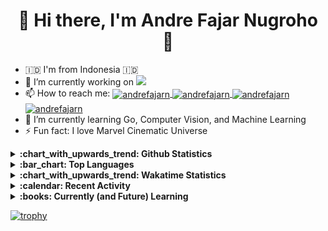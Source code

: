 <h1 align="center">👋 Hi there, I'm Andre Fajar Nugroho 👋 </h1>

<!--
**andre-fajar-n/andre-fajar-n** is a ✨ _special_ ✨ repository because its `README.md` (this file) appears on your GitHub profile.
- 👯 I’m looking to collaborate on ...
- 🤔 I’m looking for help with ...
- 💬 Ask me about ...
- 😄 Pronouns: ...

Here are some ideas to get you started:
-->

- :indonesia: I'm from Indonesia :indonesia:
- 🔭 I’m currently working on <a href="https://refactory.id/" target="blank"> <img src="https://refactory-id.s3.amazonaws.com/webassets-prod/public/assets/img/kits/Refactory-Logo001(black).png" width="auto" height="20"/> </a>
- 📫 How to reach me: 
  <a href="https://www.linkedin.com/in/andre-fajar-n/" target="blank">
    <img align="center" src="https://cdn.jsdelivr.net/npm/simple-icons@3.0.1/icons/linkedin.svg" alt="andrefajarn" height="auto" width="20" />
  </a>
  <a href="https://fb.com/an.fa.nu0706" target="blank">
    <img align="center" src="https://cdn.jsdelivr.net/npm/simple-icons@3.0.1/icons/facebook.svg" alt="andrefajarn" height="auto" width="20" />
  </a>
  <a href="https://instagram.com/andrefajarn" target="blank">
    <img align="center" src="https://cdn.jsdelivr.net/npm/simple-icons@3.0.1/icons/instagram.svg" alt="andrefajarn" height="auto" width="20" />
  </a>
  <a href="https://mailto:andrenugroho395@gmail.com" target="blank">
    <img align="center" src="https://cdn.jsdelivr.net/npm/simple-icons@3.0.1/icons/gmail.svg" alt="andrefajarn" height="auto" width="20" />
  </a>
- 🌱 I’m currently learning Go, Computer Vision, and Machine Learning
- ⚡ Fun fact: I love Marvel Cinematic Universe

<details>
  <summary><strong>:chart_with_upwards_trend: Github Statistics</strong></summary>
  
  [![github's stats](https://github-readme-stats.vercel.app/api?username=andre-fajar-n&show_icons=true&theme=onedark&include_all_commits=true&count_private=true)](https://github.com/anuraghazra/github-readme-stats) [![github's stats](https://github.com/andre-fajar-n/github-stats/blob/master/generated/overview.svg)](https://github.com/jstrieb/github-stats)
</details>
  
<details>
  <summary><strong>:bar_chart: Top Languages</strong></summary>
  
  [![Top Langs](https://github-readme-stats.vercel.app/api/top-langs/?username=andre-fajar-n&langs_count=10&theme=onedark&layout=compact)](https://github.com/anuraghazra/github-readme-stats) [![top languages](https://github.com/andre-fajar-n/github-stats/blob/master/generated/languages.svg)](https://github.com/jstrieb/github-stats)
</details>

<details>
  <summary><strong>:chart_with_upwards_trend: Wakatime Statistics</strong></summary>

<!--START_SECTION:waka-->
![Profile Views](http://img.shields.io/badge/Profile%20Views-12-blue)

![Lines of code](https://img.shields.io/badge/From%20Hello%20World%20I%27ve%20Written-3.5%20million%20lines%20of%20code-blue)

**🐱 My Github Data** 

> 🏆 445 Contributions in the Year 2020
 > 
> 📦 277.6 kB Used in Github's Storage 
 > 
> 💼 Opted to Hire
 > 
> 📜 19 Public Repositories
 > 
> 🔑 8 Private Repositories 

**I'm an Early 🐤** 

```text
🌞 Morning    130 commits    ██████░░░░░░░░░░░░░░░░░░░   26.05% 
🌆 Daytime    181 commits    █████████░░░░░░░░░░░░░░░░   36.27% 
🌃 Evening    152 commits    ███████░░░░░░░░░░░░░░░░░░   30.46% 
🌙 Night      36 commits     █░░░░░░░░░░░░░░░░░░░░░░░░   7.21%

```
📅 **I'm Most Productive on Monday** 

```text
Monday       106 commits    █████░░░░░░░░░░░░░░░░░░░░   21.24% 
Tuesday      52 commits     ██░░░░░░░░░░░░░░░░░░░░░░░   10.42% 
Wednesday    47 commits     ██░░░░░░░░░░░░░░░░░░░░░░░   9.42% 
Thursday     74 commits     ███░░░░░░░░░░░░░░░░░░░░░░   14.83% 
Friday       55 commits     ██░░░░░░░░░░░░░░░░░░░░░░░   11.02% 
Saturday     62 commits     ███░░░░░░░░░░░░░░░░░░░░░░   12.42% 
Sunday       103 commits    █████░░░░░░░░░░░░░░░░░░░░   20.64%

```


📊 **This Week I Spent My Time On** 

```text
⌚︎ Time Zone: Asia/Jakarta

🔥 Editors: 
VS Code                  11 hrs 30 mins      █████████████████████████   100.0%

🐱‍💻 Projects: 
Profile-Page             8 hrs 45 mins       ███████████████████░░░░░░   76.19% 
BackEnd-Ecommerce        1 hr 13 mins        ██░░░░░░░░░░░░░░░░░░░░░░░   10.7% 
BE-WA-Web-Clone          33 mins             █░░░░░░░░░░░░░░░░░░░░░░░░   4.86% 
dispatch                 23 mins             ░░░░░░░░░░░░░░░░░░░░░░░░░   3.34% 
shipment                 22 mins             ░░░░░░░░░░░░░░░░░░░░░░░░░   3.32%

💻 Operating System: 
Linux                    11 hrs 30 mins      █████████████████████████   100.0%

```

**I Mostly Code in Python** 

```text
Python                   6 repos             █████░░░░░░░░░░░░░░░░░░░░   20.69% 
JavaScript               6 repos             █████░░░░░░░░░░░░░░░░░░░░   20.69% 
HTML                     5 repos             ████░░░░░░░░░░░░░░░░░░░░░   17.24% 
C++                      4 repos             ███░░░░░░░░░░░░░░░░░░░░░░   13.79% 
Go                       3 repos             ██░░░░░░░░░░░░░░░░░░░░░░░   10.34%

```



<!--END_SECTION:waka-->

[![wakatime](https://github-readme-stats.vercel.app/api/wakatime?username=andrefn&theme=onedark)](https://github.com/anuraghazra/github-readme-stats)

</details>

<details>
  <summary><strong>:calendar: Recent Activity</strong></summary>
  
  <!--START_SECTION:activity-->
1. 🎉 Merged PR [#26](https://github.com/andre-fajar-n/Youtube-Clone/pull/26) in [andre-fajar-n/Youtube-Clone](https://github.com/andre-fajar-n/Youtube-Clone)
2. 🗣 Commented on [#215](https://github.com/rahuldkjain/github-profile-readme-generator/issues/215) in [rahuldkjain/github-profile-readme-generator](https://github.com/rahuldkjain/github-profile-readme-generator)
3. ❗️ Opened issue [#188](https://github.com/rossjrw/rossjrw/issues/188) in [rossjrw/rossjrw](https://github.com/rossjrw/rossjrw)
4. 🗣 Commented on [#109](https://github.com/anmol098/waka-readme-stats/issues/109) in [anmol098/waka-readme-stats](https://github.com/anmol098/waka-readme-stats)
5. ❗️ Opened issue [#109](https://github.com/anmol098/waka-readme-stats/issues/109) in [anmol098/waka-readme-stats](https://github.com/anmol098/waka-readme-stats)
<!--END_SECTION:activity-->

</details>

<details>
  <summary><strong>:books: Currently (and Future) Learning</strong></summary>
  <table>
  <tr>
    <th>
      Programming Language
    </th>
    <th>
      Backend
    </th>
    <th>
      Frontend
    </th>
  </tr>
  <tr>
    <!-- PROGRAMMING LANGUAGE -->
    <td>
      <img src="https://devicons.github.io/devicon/devicon.git/icons/python/python-original.svg" alt="python" width="auto" height="40"/>
      <img src="https://devicons.github.io/devicon/devicon.git/icons/javascript/javascript-original.svg" alt="javascript" width="auto" height="40"/>
      <img src="https://devicons.github.io/devicon/devicon.git/icons/go/go-original.svg" alt="go" width="auto" height="40"/>
      <img src="https://devicon.dev/devicon.git/icons/cplusplus/cplusplus-original.svg" alt="c++" width="auto" height="40"/>
      <img src="https://devicon.dev/devicon.git/icons/c/c-original.svg" alt="c" width="auto" height="40"/>
    </td>
    <!-- BACKEND -->
    <td>
      <img src="https://img.icons8.com/color/96/000000/django.png" alt="django" width="auto" height="60"/>
      <img src="https://img.icons8.com/color/96/000000/nodejs.png" alt="nodejs" width="auto" height="60"/>
      <img src="https://seeklogo.com/images/F/flask-logo-44C507ABB7-seeklogo.com.png" alt="flask" width="auto" height="40"/>
      <img src="https://avatars3.githubusercontent.com/u/2624634?s=400&v=4" alt="echo" width="auto" height="50"/>
      <img src="https://raw.githubusercontent.com/gin-gonic/logo/master/color.png" alt="gin" width="auto" height="50"/>
    </td>
    <!-- FRONTEND -->
    <td>
      <img src="https://devicons.github.io/devicon/devicon.git/icons/react/react-original-wordmark.svg" alt="react" width="auto" height="40"/>
      <img src="https://devicons.github.io/devicon/devicon.git/icons/redux/redux-original.svg" alt="redux" width="auto" height="40"/>
      <img src="https://devicons.github.io/devicon/devicon.git/icons/html5/html5-original-wordmark.svg" alt="html5" width="auto" height="40"/>
      <img src="https://devicons.github.io/devicon/devicon.git/icons/css3/css3-original-wordmark.svg" alt="css3" width="auto" height="40"/>
      <img src="https://devicons.github.io/devicon/devicon.git/icons/bootstrap/bootstrap-plain.svg" alt="bootstrap" width="auto" height="40"/>
      <img src="https://devicon.dev/devicon.git/icons/less/less-plain-wordmark.svg" alt="less" width="auto" height="50"/>
    </td>
  </tr>
</table>
<table>
  <tr>
    <th>
      Database
    </th>
    <th>
      Others
    </th>
  </tr>
  <tr>
    <!-- DATABASE -->
    <td>
      <img src="https://devicons.github.io/devicon/devicon.git/icons/mysql/mysql-original-wordmark.svg" alt="mysql" width="auto" height="50"/>
      <img src="https://devicons.github.io/devicon/devicon.git/icons/mongodb/mongodb-original-wordmark.svg" alt="mongodb" width="auto" height="50"/>
      <img src="https://devicon.dev/devicon.git/icons/redis/redis-original-wordmark.svg" alt="redis" width="auto" height="40"/>
      <img src="https://devicon.dev/devicon.git/icons/postgresql/postgresql-original-wordmark.svg" alt="postgre" width="auto" height="50"/>
    </td>
    <!-- OTHERS -->
    <td>
      <img src="https://www.vectorlogo.zone/logos/git-scm/git-scm-icon.svg" alt="git" width="auto" height="40"/>
      <img src="https://img.icons8.com/color/96/000000/amazon-web-services.png" alt="aws" width="auto" height="50"/>
      <img src="https://www.vectorlogo.zone/logos/google_cloud/google_cloud-icon.svg" alt="gcp" width="auto" height="40"/>
      <img src="https://devicons.github.io/devicon/devicon.git/icons/docker/docker-original-wordmark.svg" alt="docker" width="auto" height="40"/> 
      <img src="https://www.vectorlogo.zone/logos/kubernetes/kubernetes-icon.svg" alt="kubernetes" width="auto" height="40"/>
    </td>
  </tr>
</table>
<table margin-left="auto", margin-right="auto">
  <tr>
    <th>
      Hardware
    </th>
  </tr>
  <tr>
    <!-- HARDWARE -->
    <td>
      <img src="https://cdn.iconscout.com/icon/free/png-512/arduino-4-569256.png" alt="arduino" width="auto" height="50"/>
      <img src="https://www.pngfind.com/pngs/m/19-198800_logo-raspberry-pi-icon-hd-png-download.png" alt="raspi" width="auto" height="50"/>
      <img src="https://beagleboard.org/static/uploads/BeagleBoardCompliantLowRes.png" alt="beaglebone-black" width="auto" height="50"/>
      <img src="https://upload.wikimedia.org/wikipedia/commons/thumb/3/32/OpenCV_Logo_with_text_svg_version.svg/1200px-OpenCV_Logo_with_text_svg_version.svg.png" alt="opencv" width="auto" height="50"/> 
      <img src="https://image.flaticon.com/icons/svg/2752/2752843.svg" alt="microcontroller" width="auto" height="40"/>
      <img src="https://upload.wikimedia.org/wikipedia/commons/thumb/5/59/KiCad-Logo.svg/1200px-KiCad-Logo.svg.png" alt="kicad" width="auto" height="30"/>
      <img src="https://edasim.com/wp-content/uploads/2020/06/edasim-integrating-ideas-logo-proteus.png" alt="proteus" width="auto" height="30"/>
    </td>
  </tr>
</table>
</details>

[![trophy](https://github-profile-trophy.vercel.app/?username=andre-fajar-n&theme=onedark&margin-w=5)](https://github.com/ryo-ma/github-profile-trophy)

